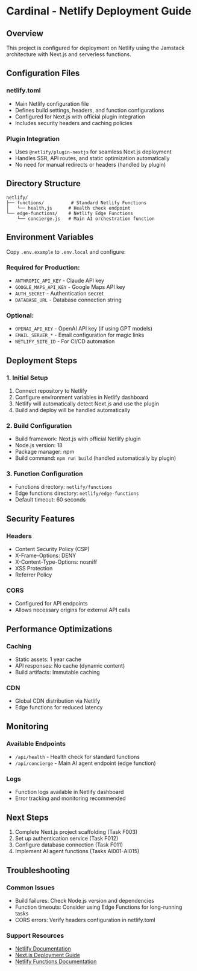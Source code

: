 # Cardinal - Netlify Deployment Guide

## Overview
This project is configured for deployment on Netlify using the Jamstack architecture with Next.js and serverless functions.

## Configuration Files

### netlify.toml
- Main Netlify configuration file
- Defines build settings, headers, and function configurations  
- Configured for Next.js with official plugin integration
- Includes security headers and caching policies

### Plugin Integration
- Uses `@netlify/plugin-nextjs` for seamless Next.js deployment
- Handles SSR, API routes, and static optimization automatically
- No need for manual redirects or headers (handled by plugin)

## Directory Structure

```
netlify/
├── functions/          # Standard Netlify Functions
│   └── health.js      # Health check endpoint
└── edge-functions/    # Netlify Edge Functions  
    └── concierge.js   # Main AI orchestration function
```

## Environment Variables

Copy `.env.example` to `.env.local` and configure:

### Required for Production:
- `ANTHROPIC_API_KEY` - Claude API key
- `GOOGLE_MAPS_API_KEY` - Google Maps API key
- `AUTH_SECRET` - Authentication secret
- `DATABASE_URL` - Database connection string

### Optional:
- `OPENAI_API_KEY` - OpenAI API key (if using GPT models)
- `EMAIL_SERVER_*` - Email configuration for magic links
- `NETLIFY_SITE_ID` - For CI/CD automation

## Deployment Steps

### 1. Initial Setup
1. Connect repository to Netlify
2. Configure environment variables in Netlify dashboard  
3. Netlify will automatically detect Next.js and use the plugin
4. Build and deploy will be handled automatically

### 2. Build Configuration
- Build framework: Next.js with official Netlify plugin
- Node.js version: 18
- Package manager: npm
- Build command: `npm run build` (handled automatically by plugin)

### 3. Function Configuration
- Functions directory: `netlify/functions`
- Edge functions directory: `netlify/edge-functions`
- Default timeout: 60 seconds

## Security Features

### Headers
- Content Security Policy (CSP)
- X-Frame-Options: DENY
- X-Content-Type-Options: nosniff
- XSS Protection
- Referrer Policy

### CORS
- Configured for API endpoints
- Allows necessary origins for external API calls

## Performance Optimizations

### Caching
- Static assets: 1 year cache
- API responses: No cache (dynamic content)
- Build artifacts: Immutable caching

### CDN
- Global CDN distribution via Netlify
- Edge functions for reduced latency

## Monitoring

### Available Endpoints
- `/api/health` - Health check for standard functions
- `/api/concierge` - Main AI agent endpoint (edge function)

### Logs
- Function logs available in Netlify dashboard
- Error tracking and monitoring recommended

## Next Steps

1. Complete Next.js project scaffolding (Task F003)
2. Set up authentication service (Task F012) 
3. Configure database connection (Task F011)
4. Implement AI agent functions (Tasks AI001-AI015)

## Troubleshooting

### Common Issues
- Build failures: Check Node.js version and dependencies
- Function timeouts: Consider using Edge Functions for long-running tasks
- CORS errors: Verify headers configuration in netlify.toml

### Support Resources
- [Netlify Documentation](https://docs.netlify.com/)
- [Next.js Deployment Guide](https://nextjs.org/docs/deployment)
- [Netlify Functions Documentation](https://docs.netlify.com/functions/overview/)